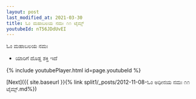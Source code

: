 ```yaml
---
layout: post
last_modified_at: 2021-03-30
title: ಓಂ ಮಹಾಬಲಯ ನಮಃ ೧೧ ಟೈಮ್ಸ್
youtubeId: nT56JDdUvEI
---
```

 
 
 ಓಂ ಮಹಾಬಲಯ ನಮಃ  
 
 -  ಯಾರಿಗೆ ದೊಡ್ಡ ಶಕ್ತಿ ಇದೆ 
 
  
 
  
 
 
 
 
 
 


{% include youtubePlayer.html id=page.youtubeId %}
 
[Next]({{ site.baseurl }}{% link  split1/_posts/2012-11-08-ಓಂ ಅಧೀನಯ ನಮಃ ೧೧ ಟೈಮ್ಸ್.md%})
 
